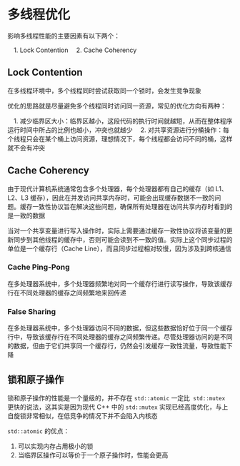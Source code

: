 # 多线程优化

影响多线程性能的主要因素有以下两个：

 1. Lock Contention
 2. Cache Coherency

## Lock Contention

在多线程环境中，多个线程同时尝试获取同一个锁时，会发生竞争现象

优化的思路就是尽量避免多个线程同时访问同一资源，常见的优化方向有两种：

 1. 减少临界区大小：临界区越小，这段代码的执行时间就越短，从而在整体程序运行时间中所占的比例也越小，冲突也就越少
 2. 对共享资源进行分桶操作：每个线程只会在某个桶上访问资源，理想情况下，每个线程都会访问不同的桶，这样就不会有冲突

## Cache Coherency

由于现代计算机系统通常包含多个处理器，每个处理器都有自己的缓存（如 L1、L2、L3 缓存），因此在并发访问共享内存时，可能会出现缓存数据不一致的问题。缓存一致性协议旨在解决这些问题，确保所有处理器在访问共享内存时看到的是一致的数据

当对一个共享变量进行写入操作时，实际上需要通过缓存一致性协议将该变量的更新同步到其他线程的缓存中，否则可能会读到不一致的值。实际上这个同步过程的单位是一个缓存行（Cache Line），而且同步过程相对较慢，因为涉及到跨核通信

### Cache Ping-Pong

在多处理器系统中，多个处理器频繁地对同一个缓存行进行读写操作，导致该缓存行在不同处理器的缓存之间频繁地来回传递

### False Sharing

在多处理器系统中，多个处理器访问不同的数据，但这些数据恰好位于同一个缓存行中，导致该缓存行在不同处理器的缓存之间频繁传递。尽管处理器访问的是不同的数据，但由于它们共享同一个缓存行，仍然会引发缓存一致性流量，导致性能下降

## 锁和原子操作

锁和原子操作的性能是一个量级的，并不存在 `std::atomic` 一定比` std::mutex` 更快的说法，这其实是因为现代 C++ 中的 `std::mutex` 实现已经高度优化，与上自旋锁非常相似，在低竞争的情况下并不会陷入内核态

`std::atomic` 的优点：

1. 可以实现内存占用极小的锁
2. 当临界区操作可以等价于一个原子操作时，性能会更高